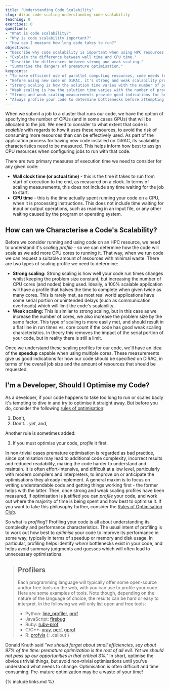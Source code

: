 ```yaml
---
title: "Understanding Code Scalability"
slug: dirac-code-scaling-understanding-code-scalability
teaching: 0
exercises: 0
questions:
- "What is code scalability?"
- "Why is code scalability important?"
- "How can I measure how long code takes to run?"
objectives:
- "Describe why code scalability is important when using HPC resources."
- "Explain the difference between wall time and CPU time."
- "Describe the differences between strong and weak scaling."
- "Summarise the dangers of premature optimisation."
keypoints:
- "To make efficient use of parallel computing resources, code needs to be scalable."
- "Before using new code on DiRAC, it's strong and weak scalability profiles has to be measured."
- "Strong scaling is how the solution time varies with the number of processors for a fixed problem size."
- "Weak scaling is how the solution time varies with the number of processors for a fixed problem size for each processor."
- "Strong and weak scaling measurements provide good indications for how jobs should be configured to use resources."
- "Always profile your code to determine bottlenecks before attempting any non-trivial optimisations."
---
```


When we submit a job to a cluster that runs our code, we have the option of specifying the number of CPUs (and in some cases GPUs) that will be allocated to the job. We need to consider to what extent that code is *scalable* with regards to how it uses these resources, to avoid the risk of consuming more resources than can be effectively used. As part of the application process for having new code installed on DiRAC, its scalability characteristics need to be measured. This helps inform how best to assign CPU resources when configuring jobs to run with that code.

There are two primary measures of execution time we need to consider for any given code:

- **Wall clock time (or actual time)** - this is the time it takes to run from start of execution to the end, as measured on a clock. In terms of scaling measurements, this does not include any time waiting for the job to start.
- **CPU time** - this is the time actually spent running your code on a CPU, when it is processing instructions. This does not include time waiting for input or output operations, such as reading in an input file, or any other waiting caused by the program or operating system.

<!-- In some cases where you are running on a system which is shared by other users, your run may be swapped out to enable other users to use the system. Most systems within DiRAC are configured to have exclusive access. So your code will not be competing with other programs on the compute nodes, but may be competing on the network fabric, or for storage bandwidth. -->

## How can we Characterise a Code's Scalability?

Before we consider running and using code on an HPC resource, we need to understand it's *scaling profile* - so we can determine how the code will scale as we add more CPU cores to running it. That way, when we run code we can request a suitable amount of resources with minimal waste. There are two types of scaling profile we need to determine:

- **Strong scaling:** Strong scaling is how well your code run times changes whilst keeping the problem size constant, but increasing the number of CPU cores (and nodes) being used. Ideally, a 100% scalable application will have a profile that halves the time to complete when given twice as many cores. This is rarely met, as most real world applications have some serial portion or unintended delays (such as communication overheads) which will limit the code's scalability.
- **Weak scaling:** This is similar to strong scaling, but in this case as we increase the number of cores, we also increase the problem size by the same factor. This type of scaling is more easily met, and should result in a flat line in run times vs. core count if the code has good weak scaling characteristics. In theory this removes the impact of the serial portion of your code, but in reality there is still a limit.

 <!-- - the improvement in speed of execution of a task executed on two similar architectures with different resources.  -->

Once we understand these scaling profiles for our code, we'll have an idea of the **speedup** capable when using multiple cores. These measurements give us good indications for how our code should be specified on DiRAC, in terms of the overall job size and the amount of resources that should be requested.

## I'm a Developer, Should I Optimise my Code?

As a developer, if your code happens to take too long to run or scales badly it's tempting to dive in and try to optimise it straight away. But before you do, consider the following [rules of optimisation](https://hackernoon.com/the-rules-of-optimization-why-so-many-performance-efforts-fail-cf06aad89099):

1. Don't,
2. Don't... *yet*, and,

Another rule is sometimes added:

3. If you must optimise your code, *profile* it first.

In non-trivial cases premature optimisation is regarded as bad practice, since optimisation may lead to additional code complexity, incorrect results and reduced readability, making the code harder to understand and maintain. It is often effort-intensive, and difficult at a low level, particularly with modern compilers and interpreters, to improve on or anticipate the optimisations they already implement. A general maxim is to focus on writing understandable code and getting things working first - the former helps with the latter. Then, once strong and weak scaling profiles have been measured, if optimisation is justified you can *profile* your code, and work out where the majority of time is being spent and how best to optimise it. If you want to take this philosophy further, consider the [Rules of Optimisation Club](https://perlbuzz.com/2008/02/19/the_rules_of_optimization_club/).

So what is *profiling*? Profiling your code is all about understanding its complexity and performance characteristics. The usual intent of profiling is to work out how best to *optimise* your code to improve its performance in some way, typically in terms of speedup or memory and disk usage. In particular, profiling helps identify *where* bottlenecks exist in your code, and helps avoid summary judgments and guesses which will often lead to unnecessary optimisations.

> ## Profilers
>
> Each programming language will typically offer some open-source and/or free tools
> on the web, with you can use to profile your code. Here are some examples of
> tools. Note though, depending on the nature of the language of choice, the
> results can be hard or easy to interpret. In the following we will only list
> open and free tools:
>
> - Python: [line_profiler](https://github.com/pyutils/line_profiler),
>   [prof](https://docs.python.org/3.9/library/profile.html)
> - JavaScript: [firebug](https://github.com/firebug/firebug)
> - Ruby: [ruby-prof](https://github.com/ruby-prof/ruby-prof)
> - C/C++: [xray](https://llvm.org/docs/XRay.html),
>   [perf](https://perf.wiki.kernel.org/index.php/Main_Page),
>   [gprof](https://ftp.gnu.org/old-gnu/Manuals/gprof-2.9.1/html_mono/gprof.html)
> - R: [profvis](https://github.com/rstudio/profvis)
{: .callout }

Donald Knuth said *"we should forget about small efficiencies, say about 97% of the time: premature optimization is the root of all evil. Yet we should not pass up our opportunities in that critical 3%."* In short, optimise the obvious trivial things, but avoid non-trivial optimisations until you've understood what needs to change. Optimisation is often difficult and time consuming. Pre-mature optimization may be a waste of your time!


{% include links.md %}
